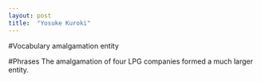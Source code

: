 ```yaml
---
layout: post
title:  "Yosuke Kuroki"
---
```

#Vocabulary
amalgamation
entity

#Phrases
The amalgamation of four LPG companies formed a much larger entity.